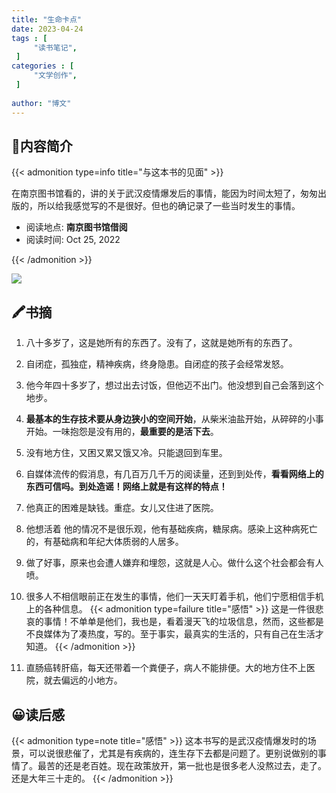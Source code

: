 ```yaml
---
title: "生命卡点"
date: 2023-04-24
tags : [                                    
     "读书笔记",
 ]
categories : [                              
     "文学创作",
 ]
 
author: "博文" 
---
```


## 📜**内容简介**

{{< admonition type=info title="与这本书的见面"  >}}

 在南京图书馆看的，讲的关于武汉疫情爆发后的事情，能因为时间太短了，匆匆出版的，所以给我感觉写的不是很好。但也的确记录了一些当时发生的事情。
- 阅读地点:  **南京图书馆借阅**
- 阅读时间:  Oct 25, 2022

{{< /admonition >}}

![](/读书笔记/20230424161706.png)
## 🖍️书摘

1.  八十多岁了，这是她所有的东西了。没有了，这就是她所有的东西了。
2.  自闭症，孤独症，精神疾病，终身隐患。自闭症的孩子会经常发怒。
3.  他今年四十多岁了，想过出去讨饭，但他迈不出门。他没想到自己会落到这个地步。
4.  **最基本的生存技术要从身边狭小的空间开始**，从柴米油盐开始，从碎碎的小事开始。一味抱怨是没有用的，**最重要的是活下去**。
5.  没有地方住，又困又累又饿又冷。只能退回到车里。
6.  自媒体流传的假消息，有几百万几千万的阅读量，还到到处传，**看看网络上的东西可信吗。到处造谣！网络上就是有这样的特点！**
7.  他真正的困难是缺钱。重症。女儿又住进了医院。
8.  他想活着 他的情况不是很乐观，他有基础疾病，糖尿病。感染上这种病死亡的，有基础病和年纪大体质弱的人居多。
9.  做了好事，原来也会遭人嫌弃和埋怨，这就是人心。做什么这个社会都会有人喷。
10.  很多人不相信眼前正在发生的事情，他们一天天盯着手机，他们宁愿相信手机上的各种信息。
{{< admonition type=failure title="感悟"  >}}
这是一件很悲哀的事情！不单单是他们，我也是，看着漫天飞的垃圾信息，然而，这些都是不良媒体为了凑热度，写的。至于事实，最真实的生活的，只有自己在生活才知道。
{{< /admonition >}}

11.  直肠癌转肝癌，每天还带着一个粪便子，病人不能排便。大的地方住不上医院，就去偏远的小地方。

## 😀读后感

{{< admonition type=note title="感悟"  >}}
这本书写的是武汉疫情爆发时的场景，可以说很悲催了，尤其是有疾病的，连生存下去都是问题了。更别说做别的事情了。最苦的还是老百姓。现在政策放开，第一批也是很多老人没熬过去，走了。还是大年三十走的。
{{< /admonition >}}

